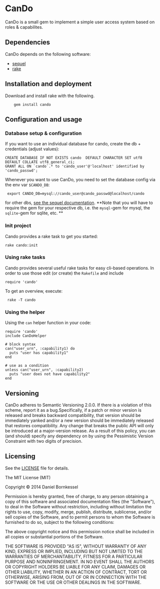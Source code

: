 # CanDo

CanDo is a small gem to implement a simple user access system based on roles & capabilites.

## Dependencies

CanDo depends on the following software:

* [sequel](http://sequel.jeremyevans.net)
* [rake](https://github.com/jimweirich/rake)


## Installation and deployment

Download and install rake with the following.
 
        gem install cando
        
     

## Configuration and usage

### Database setup & configuration
If you want to use an individual database for cando, create the db + credentials (adjust values):
  
    CREATE DATABASE IF NOT EXISTS cando  DEFAULT CHARACTER SET utf8 DEFAULT COLLATE utf8_general_ci;
    GRANT ALL ON `cando`.* to 'cando_user'@'localhost' identified by 'cando_passwd';
    
Whenever you want to use CanDo, you need to set the database config via the env var `$CANDO_DB`:

     export CANDO_DB=mysql://cando_user@cando_passwd@localhost/cando
     
for other dbs, [see the sequel documentation](http://sequel.jeremyevans.net/rdoc/classes/Sequel.html#method-c-connect). **Note that you will have to require the gem for your respective db, i.e. the `mysql`-gem for mysql, the `sqlite`-gem for sqlite, etc. **

### Init project
Cando provides a rake task to get you started:

    rake cando:init

### Using rake tasks
Cando provides several useful rake tasks for easy cli-based operations. In order to use those edit (or create) the `Rakefile` and include
  
    require 'cando'
        
 To get an overview, execute:
 
     rake -T cando 
        
### Using the helper
Using the `can` helper function in your code:

    require 'cando'
    include CanDoHelper
        
    # block syntax
    can("user_urn", :capability1) do
      puts "user has capability1"
    end
        
    # use as a condition
    unless can("user_urn", :capability2)
      puts "user does not have capability2"
    end

## Versioning
CanDo adheres to Semantic Versioning 2.0.0. If there is a violation of
this scheme, report it as a bug.Specifically, if a patch or minor version is
released and breaks backward compatibility, that version should be immediately
yanked and/or a new version should be immediately released that restores
compatibility. Any change that breaks the public API will only be introduced at
a major-version release. As a result of this policy, you can (and should)
specify any dependency on <project name> by using the Pessimistic Version
Constraint with two digits of precision.

## Licensing

See the [LICENSE](LICENSE.md) file for details.

The MIT License (MIT)

Copyright &copy; 2014 Daniel Bornkessel

Permission is hereby granted, free of charge, to any person obtaining a copy
of this software and associated documentation files (the "Software"), to deal
in the Software without restriction, including without limitation the rights
to use, copy, modify, merge, publish, distribute, sublicense, and/or sell
copies of the Software, and to permit persons to whom the Software is
furnished to do so, subject to the following conditions:

The above copyright notice and this permission notice shall be included in
all copies or substantial portions of the Software.

THE SOFTWARE IS PROVIDED "AS IS", WITHOUT WARRANTY OF ANY KIND, EXPRESS OR
IMPLIED, INCLUDING BUT NOT LIMITED TO THE WARRANTIES OF MERCHANTABILITY,
FITNESS FOR A PARTICULAR PURPOSE AND NONINFRINGEMENT. IN NO EVENT SHALL THE
AUTHORS OR COPYRIGHT HOLDERS BE LIABLE FOR ANY CLAIM, DAMAGES OR OTHER
LIABILITY, WHETHER IN AN ACTION OF CONTRACT, TORT OR OTHERWISE, ARISING FROM,
OUT OF OR IN CONNECTION WITH THE SOFTWARE OR THE USE OR OTHER DEALINGS IN
THE SOFTWARE.

